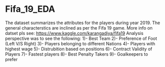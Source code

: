 # Fifa_19_EDA
The dataset summarizes the attributes for the players during year 2019. The general characterstics are inclined as per the Fifa 19 game.
More info on datset pls see: https://www.kaggle.com/karangadiya/fifa19
Analysis perspective was to see the following:
1)- Best Team
2)- Preference of Foot (Left V/S Right)
3)- Players belonging to different Nations
4)- Players with highest wage
5)- Distrubition based on positions
6)- Contract Validity of Players
7)- Fastest players
8)- Best Penalty Takers
9)- Goalkeepers to prefer
